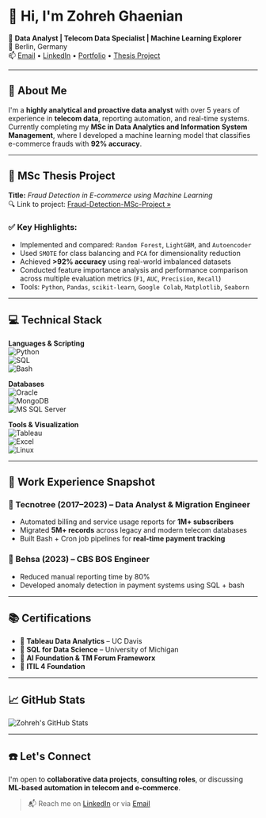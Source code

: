 # 👋 Hi, I'm Zohreh Ghaenian

🎯 **Data Analyst | Telecom Data Specialist | Machine Learning Explorer**  
📍 Berlin, Germany  
📫 [Email](mailto:zohreh.ghaenian@gmail.com) • [LinkedIn](https://linkedin.com/in/zohreh-ghaenian-0483105b) • [Portfolio](https://marziehqainian.github.io/Portfolio/) • [Thesis Project](https://github.com/ZohrehG/Fraud-Detection-MSc-Project)

---

## 🧠 About Me

I'm a **highly analytical and proactive data analyst** with over 5 years of experience in **telecom data**, reporting automation, and real-time systems.  
Currently completing my **MSc in Data Analytics and Information System Management**, where I developed a machine learning model that classifies e-commerce frauds with **92% accuracy**.

---

## 🧪 MSc Thesis Project

**Title:** _Fraud Detection in E-commerce using Machine Learning_  
🔍 Link to project: [Fraud-Detection-MSc-Project »](https://github.com/ZohrehG/Fraud-Detection-MSc-Project)

### ✅ Key Highlights:
- Implemented and compared: `Random Forest`, `LightGBM`, and `Autoencoder`  
- Used `SMOTE` for class balancing and `PCA` for dimensionality reduction  
- Achieved **>92% accuracy** using real-world imbalanced datasets  
- Conducted feature importance analysis and performance comparison across multiple evaluation metrics (`F1`, `AUC`, `Precision`, `Recall`)  
- Tools: `Python`, `Pandas`, `scikit-learn`, `Google Colab`, `Matplotlib`, `Seaborn`

---

## 💻 Technical Stack

**Languages & Scripting**  
![Python](https://img.shields.io/badge/-Python-blue?style=flat&logo=python)  
![SQL](https://img.shields.io/badge/-SQL-orange?style=flat&logo=postgresql)  
![Bash](https://img.shields.io/badge/-Bash-lightgrey?style=flat&logo=gnu-bash)

**Databases**  
![Oracle](https://img.shields.io/badge/-Oracle-red?style=flat&logo=oracle)  
![MongoDB](https://img.shields.io/badge/-MongoDB-darkgreen?style=flat&logo=mongodb)  
![MS SQL Server](https://img.shields.io/badge/-SQL_Server-blue?style=flat&logo=microsoftsqlserver)

**Tools & Visualization**  
![Tableau](https://img.shields.io/badge/-Tableau-purple?style=flat&logo=tableau)  
![Excel](https://img.shields.io/badge/-Excel-green?style=flat&logo=microsoft-excel)  
![Linux](https://img.shields.io/badge/-Linux-black?style=flat&logo=linux)

---

## 💼 Work Experience Snapshot

### 📍 Tecnotree (2017–2023) – Data Analyst & Migration Engineer
- Automated billing and service usage reports for **1M+ subscribers**
- Migrated **5M+ records** across legacy and modern telecom databases
- Built Bash + Cron job pipelines for **real-time payment tracking**

### 📍 Behsa (2023) – CBS BOS Engineer
- Reduced manual reporting time by 80%
- Developed anomaly detection in payment systems using SQL + bash

---

## 📚 Certifications

- 🧾 **Tableau Data Analytics** – UC Davis  
- 🧾 **SQL for Data Science** – University of Michigan  
- 🧾 **AI Foundation & TM Forum Frameworx**  
- 🧾 **ITIL 4 Foundation**

---

## 📈 GitHub Stats

![Zohreh's GitHub Stats](https://github-readme-stats.vercel.app/api?username=ZohrehG&show_icons=true&theme=tokyonight)

---

## ☎️ Let's Connect

I'm open to **collaborative data projects**, **consulting roles**, or discussing **ML-based automation in telecom and e-commerce**.  
> 📬 Reach me on [LinkedIn](https://linkedin.com/in/zohreh-ghaenian-0483105b) or via [Email](mailto:zohreh.ghaenian@gmail.com)

